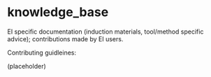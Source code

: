 # knowledge_base
EI specific documentation (induction materials, tool/method specific advice); contributions made by EI users.


Contributing guidleines:

(placeholder)
